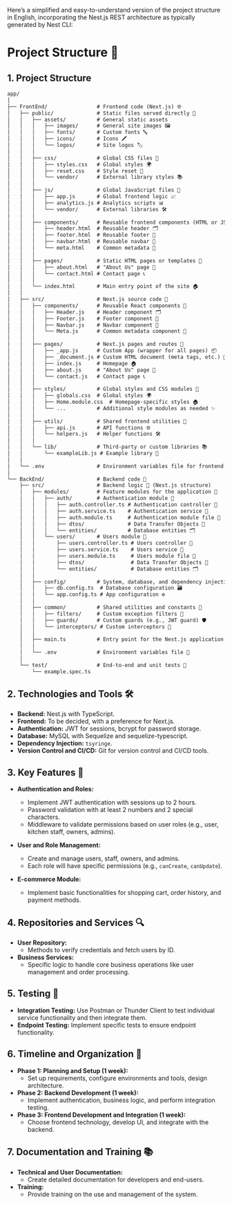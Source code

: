 Here’s a simplified and easy-to-understand version of the project structure in English, incorporating the Nest.js REST architecture as typically generated by Nest CLI:

# Project Structure 🚀

## **1. Project Structure**
```markdown
app/
│
├── FrontEnd/                # Frontend code (Next.js) 🌐
│   ├── public/              # Static files served directly 📁
│   │   ├── assets/          # General static assets
│   │   │   ├── images/      # General site images 🖼️
│   │   │   ├── fonts/       # Custom fonts 🔤
│   │   │   ├── icons/       # Icons 🖍️
│   │   │   └── logos/       # Site logos 🏷️
│   │   │
│   │   ├── css/             # Global CSS files 🧩
│   │   │   ├── styles.css   # Global styles 🌍
│   │   │   ├── reset.css    # Style reset 🔄
│   │   │   └── vendor/      # External library styles 📚
│   │   │
│   │   ├── js/              # Global JavaScript files 📜
│   │   │   ├── app.js       # Global frontend logic 📈
│   │   │   ├── analytics.js # Analytics scripts 📊
│   │   │   └── vendor/      # External libraries 🛠️
│   │   │
│   │   ├── components/      # Reusable frontend components (HTML or JSX) 🔄
│   │   │   ├── header.html  # Reusable header 🗂️
│   │   │   ├── footer.html  # Reusable footer 👣
│   │   │   ├── navbar.html  # Reusable navbar 🧭
│   │   │   └── meta.html    # Common metadata 🔖
│   │   │
│   │   ├── pages/           # Static HTML pages or templates 📑
│   │   │   ├── about.html   # "About Us" page 📜
│   │   │   └── contact.html # Contact page 📞
│   │   │
│   │   └── index.html       # Main entry point of the site 🏠
│   │
│   ├── src/                 # Next.js source code 🧩
│   │   ├── components/      # Reusable React components 🔄
│   │   │   ├── Header.js    # Header component 🗂️
│   │   │   ├── Footer.js    # Footer component 👣
│   │   │   ├── Navbar.js    # Navbar component 🧭
│   │   │   └── Meta.js      # Common metadata component 🔖
│   │   │
│   │   ├── pages/           # Next.js pages and routes 📑
│   │   │   ├── _app.js      # Custom App (wrapper for all pages) 📦
│   │   │   ├── _document.js # Custom HTML document (meta tags, etc.) 📝
│   │   │   ├── index.js     # Homepage 🏠
│   │   │   ├── about.js     # "About Us" page 📜
│   │   │   └── contact.js   # Contact page 📞
│   │   │
│   │   ├── styles/          # Global styles and CSS modules 🧩
│   │   │   ├── globals.css  # Global styles 🌍
│   │   │   ├── Home.module.css  # Homepage-specific styles 🏠
│   │   │   └── ...          # Additional style modules as needed ✨
│   │   │
│   │   ├── utils/           # Shared frontend utilities 🔧
│   │   │   ├── api.js       # API functions 🌐
│   │   │   └── helpers.js   # Helper functions 🛠️
│   │   │
│   │   └── lib/             # Third-party or custom libraries 📚
│   │       └── exampleLib.js # Example library 📘
│   │
│   └── .env                 # Environment variables file for frontend 🔐
│
└── BackEnd/                 # Backend code 🔧
    ├── src/                 # Backend logic 🧩 (Nest.js structure)
    │   ├── modules/         # Feature modules for the application 🧩
    │   │   ├── auth/        # Authentication module 🔐
    │   │   │   ├── auth.controller.ts # Authentication controller 📡
    │   │   │   ├── auth.service.ts    # Authentication service 💼
    │   │   │   ├── auth.module.ts     # Authentication module file 🧩
    │   │   │   ├── dtos/              # Data Transfer Objects 📜
    │   │   │   └── entities/          # Database entities 🗂️
    │   │   └── users/       # Users module 👤
    │   │       ├── users.controller.ts # Users controller 📡
    │   │       ├── users.service.ts    # Users service 💼
    │   │       ├── users.module.ts     # Users module file 🧩
    │   │       ├── dtos/               # Data Transfer Objects 📜
    │   │       └── entities/           # Database entities 🗂️
    │   │
    │   ├── config/          # System, database, and dependency injection configurations ⚙️
    │   │   ├── db.config.ts  # Database configuration 🗃️
    │   │   └── app.config.ts # App configuration ⚙️
    │   │
    │   ├── common/          # Shared utilities and constants 🔧
    │   │   ├── filters/     # Custom exception filters 🚫
    │   │   ├── guards/      # Custom guards (e.g., JWT guard) 🛡️
    │   │   └── interceptors/ # Custom interceptors 🎯
    │   │
    │   ├── main.ts          # Entry point for the Nest.js application 🚀
    │   │
    │   └── .env             # Environment variables file 🔐
    │
    └── test/                # End-to-end and unit tests 🧪
        └── example.spec.ts
```

## **2. Technologies and Tools 🛠️**
- **Backend:** Nest.js with TypeScript.
- **Frontend:** To be decided, with a preference for Next.js.
- **Authentication:** JWT for sessions, bcrypt for password storage.
- **Database:** MySQL with Sequelize and sequelize-typescript.
- **Dependency Injection:** `tsyringe`.
- **Version Control and CI/CD:** Git for version control and CI/CD tools.

## **3. Key Features 🌟**
- **Authentication and Roles:**
  - Implement JWT authentication with sessions up to 2 hours.
  - Password validation with at least 2 numbers and 2 special characters.
  - Middleware to validate permissions based on user roles (e.g., user, kitchen staff, owners, admins).

- **User and Role Management:**
  - Create and manage users, staff, owners, and admins.
  - Each role will have specific permissions (e.g., `canCreate`, `canUpdate`).

- **E-commerce Module:**
  - Implement basic functionalities for shopping cart, order history, and payment methods.

## **4. Repositories and Services 🔍**
- **User Repository:**
  - Methods to verify credentials and fetch users by ID.
- **Business Services:**
  - Specific logic to handle core business operations like user management and order processing.

## **5. Testing 🧪**
- **Integration Testing:** Use Postman or Thunder Client to test individual service functionality and then integrate them.
- **Endpoint Testing:** Implement specific tests to ensure endpoint functionality.

## **6. Timeline and Organization 📅**
- **Phase 1: Planning and Setup (1 week):**
  - Set up requirements, configure environments and tools, design architecture.
- **Phase 2: Backend Development (1 week):**
  - Implement authentication, business logic, and perform integration testing.
- **Phase 3: Frontend Development and Integration (1 week):**
  - Choose frontend technology, develop UI, and integrate with the backend.

## **7. Documentation and Training 📚**
- **Technical and User Documentation:**
  - Create detailed documentation for developers and end-users.
- **Training:**
  - Provide training on the use and management of the system.